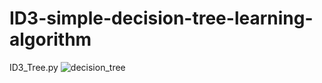 # ID3-simple-decision-tree-learning-algorithm

ID3_Tree.py 
![decision_tree](https://github.com/zeon-X/ID3-simple-decision-tree-learning-algorithm/assets/73699852/fa8eb32a-50e9-4e2b-834e-d9b4409b8cc6)
